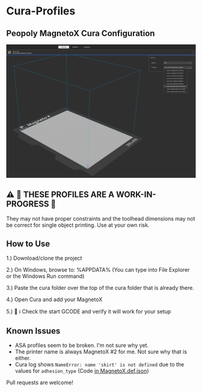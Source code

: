 # Cura-Profiles
## Peopoly MagnetoX Cura Configuration
![alt text](image.png)

## ⚠️ 🚧 THESE PROFILES ARE A WORK-IN-PROGRESS 🚧

They may not have proper constraints and the toolhead dimensions may not be correct for single object printing. Use at your own risk.

## How to Use
1.) Download/clone the project

2.) On Windows, browse to: %APPDATA% (You can type into File Explorer or the Windows Run command)

3.) Paste the cura folder over the top of the cura folder that is already there.

4.) Open Cura and add your MagnetoX 

5.) 🛑 ℹ️ Check the start GCODE and verify it will work for your setup

## Known Issues
+ ASA profiles seem to be broken. I'm not sure why yet.
+ The printer name is always MagnetoX #2 for me. Not sure why that is either.
+ Cura log shows ``NameError: name 'skirt' is not defined`` due to the values for ``adhesion_type`` (Code [in MagnetoX.def.json](https://github.com/magnetoxgarage/Cura-Profiles/blob/d16a877ba92a25e53f93f191fc5c56f3ea2a9b6c/cura/5.9/definitions/MagnetoX.def.json#L34-L38))

Pull requests are welcome!
